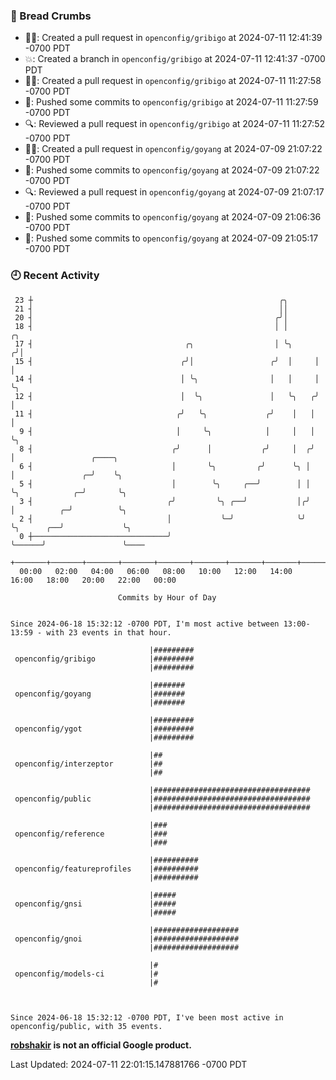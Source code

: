 ### 🍞 Bread Crumbs

 * ✍🏼: Created a pull request in `openconfig/gribigo` at 2024-07-11 12:41:39 -0700 PDT
 * 💥: Created a branch in `openconfig/gribigo` at 2024-07-11 12:41:37 -0700 PDT
 * ✍🏼: Created a pull request in `openconfig/gribigo` at 2024-07-11 11:27:58 -0700 PDT
 * 🚢: Pushed some commits to `openconfig/gribigo` at 2024-07-11 11:27:59 -0700 PDT
 * 🔍: Reviewed a pull request in  `openconfig/gribigo` at 2024-07-11 11:27:52 -0700 PDT
 * ✍🏼: Created a pull request in `openconfig/goyang` at 2024-07-09 21:07:22 -0700 PDT
 * 🚢: Pushed some commits to `openconfig/goyang` at 2024-07-09 21:07:22 -0700 PDT
 * 🔍: Reviewed a pull request in  `openconfig/goyang` at 2024-07-09 21:07:17 -0700 PDT
 * 🚢: Pushed some commits to `openconfig/goyang` at 2024-07-09 21:06:36 -0700 PDT
 * 🚢: Pushed some commits to `openconfig/goyang` at 2024-07-09 21:05:17 -0700 PDT

### 🕘 Recent Activity
```
 23 ┼                                                       ╭╮
 21 ┤                                                       ││
 20 ┤                                                      ╭╯│
 18 ┤                                                      │ │       ╭╮
 17 ┤                                  ╭╮                  │ ╰╮     ╭╯│
 15 ┤                                 ╭╯│                 ╭╯  │     │ │
 14 ┤                                 │ ╰╮                │   │     │ ╰╮
 12 ┤                                 │  ╰╮               │   ╰╮   ╭╯  │
 11 ┤                                ╭╯   ╰╮             ╭╯    │   │   │
  9 ┤                                │     ╰╮            │     │   │   ╰╮
  8 ┤                               ╭╯      │           ╭╯     │  ╭╯    │                 ╭────╮
  6 ┤                               │       ╰╮         ╭╯      ╰╮ │     │               ╭─╯    ╰╮
  5 ┤                               │        ╰╮     ╭──╯        │ │     ╰╮            ╭─╯       ╰╮
  3 ┤                              ╭╯         ╰╮ ╭──╯           │╭╯      │          ╭─╯          ╰╮
  2 ┤                              │           ╰─╯              ╰╯       ╰╮      ╭──╯             ╰╮
  0 ┼──────────────────────────────╯                                      ╰──────╯                 ╰────
    +───────+───────+───────+───────+───────+───────+───────+───────+───────+───────+───────+───────+────
  00:00   02:00   04:00   06:00   08:00   10:00   12:00   14:00   16:00   18:00   20:00   22:00   00:00   

						Commits by Hour of Day


Since 2024-06-18 15:32:12 -0700 PDT, I'm most active between 13:00-13:59 - with 23 events in that hour.

```



```
                               |#########
 openconfig/gribigo            |#########
                               |#########

                               |#######
 openconfig/goyang             |#######
                               |#######

                               |#########
 openconfig/ygot               |#########
                               |#########

                               |##
 openconfig/interzeptor        |##
                               |##

                               |###################################
 openconfig/public             |###################################
                               |###################################

                               |###
 openconfig/reference          |###
                               |###

                               |##########
 openconfig/featureprofiles    |##########
                               |##########

                               |#####
 openconfig/gnsi               |#####
                               |#####

                               |###################
 openconfig/gnoi               |###################
                               |###################

                               |#
 openconfig/models-ci          |#
                               |#



Since 2024-06-18 15:32:12 -0700 PDT, I've been most active in openconfig/public, with 35 events.

```
**[robshakir](mailto:robjs@google.com) is not an official Google product.**  


Last Updated: 2024-07-11 22:01:15.147881766 -0700 PDT

